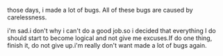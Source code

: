those days, i made a lot of bugs. All of these bugs are caused by carelessness.

i'm sad.i don't why i can't do a good job.so i decided that everything I do should start to become logical and not give me excuses.If do one thing, finish it, do not give up.i'm really don't want made a lot of bugs again.



